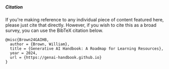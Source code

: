 
<br>
<h5 class="no-numbering no-toc">Citation</h5>

If you're making reference to any individual piece of content featured here, please just cite that directly. However, if you wish to cite this as a broad survey, you can use the BibTeX citation below.

```
@misc{Brown24GAIHB,
  author = {Brown, William},
  title = {Generative AI Handbook: A Roadmap for Learning Resources},
  year = 2024,
  url = {https://genai-handbook.github.io}
}
```

